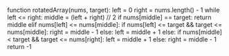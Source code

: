 function rotatedArray(nums, target):
    left = 0
    right = nums.length() - 1
    while left <= right:
        middle = (left + right) // 2
        if nums[middle] == target:
            return middle
        elif nums[left] <= nums[middle]:
            if nums[left] <= target && target <= nums[middle]:
                right = middle - 1
            else:
                left = middle + 1
        else:
            if nums[middle] < target && target <= nums[right]:
                left = middle + 1
            else:
                right = middle - 1
    return -1